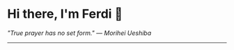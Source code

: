 <h1>Hi there, I'm Ferdi 👋</h1>

<p><em>
  "True prayer has no set form." — Morihei Ueshiba
</em></p>

---
